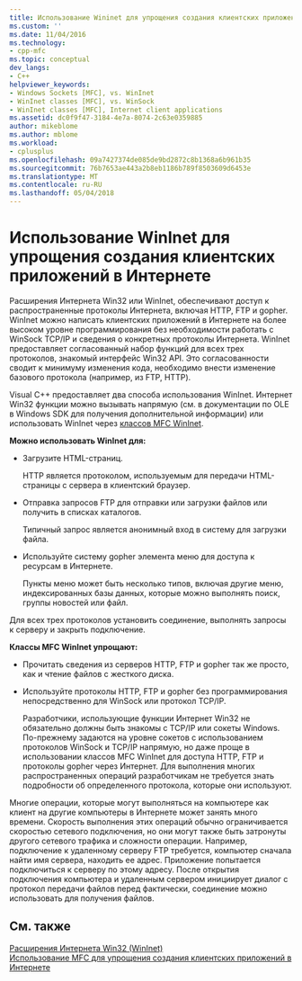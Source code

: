 ```yaml
---
title: Использование Wininet для упрощения создания клиентских приложений в Интернете | Документы Microsoft
ms.custom: ''
ms.date: 11/04/2016
ms.technology:
- cpp-mfc
ms.topic: conceptual
dev_langs:
- C++
helpviewer_keywords:
- Windows Sockets [MFC], vs. WinInet
- WinInet classes [MFC], vs. WinSock
- WinInet classes [MFC], Internet client applications
ms.assetid: dc0f9f47-3184-4e7a-8074-2c63e0359885
author: mikeblome
ms.author: mblome
ms.workload:
- cplusplus
ms.openlocfilehash: 09a7427374de085de9bd2872c8b1368a6b961b35
ms.sourcegitcommit: 76b7653ae443a2b8eb1186b789f8503609d6453e
ms.translationtype: MT
ms.contentlocale: ru-RU
ms.lasthandoff: 05/04/2018
---
```

# <a name="how-wininet-makes-it-easier-to-create-internet-client-applications"></a>Использование WinInet для упрощения создания клиентских приложений в Интернете
Расширения Интернета Win32 или WinInet, обеспечивают доступ к распространенные протоколы Интернета, включая HTTP, FTP и gopher. WinInet можно написать клиентских приложений в Интернете на более высоком уровне программирования без необходимости работать с WinSock TCP/IP и сведения о конкретных протоколы Интернета. WinInet предоставляет согласованный набор функций для всех трех протоколов, знакомый интерфейс Win32 API. Это согласованности сводит к минимуму изменения кода, необходимо внести изменение базового протокола (например, из FTP, HTTP).  
  
 Visual C++ предоставляет два способа использования WinInet. Интернет Win32 функции можно вызывать напрямую (см. в документации по OLE в Windows SDK для получения дополнительной информации) или использовать WinInet через [классов MFC WinInet](../mfc/mfc-classes-for-creating-internet-client-applications.md).  
  
 **Можно использовать WinInet для:**  
  
-   Загрузите HTML-страниц.  
  
     HTTP является протоколом, используемым для передачи HTML-страницы с сервера в клиентский браузер.  
  
-   Отправка запросов FTP для отправки или загрузки файлов или получить в списках каталогов.  
  
     Типичный запрос является анонимный вход в систему для загрузки файла.  
  
-   Используйте систему gopher элемента меню для доступа к ресурсам в Интернете.  
  
     Пункты меню может быть несколько типов, включая другие меню, индексированных базы данных, которые можно выполнять поиск, группы новостей или файл.  
  
 Для всех трех протоколов установить соединение, выполнять запросы к серверу и закрыть подключение.  
  
 **Классы MFC WinInet упрощают:**  
  
-   Прочитать сведения из серверов HTTP, FTP и gopher так же просто, как и чтение файлов с жесткого диска.  
  
-   Используйте протоколы HTTP, FTP и gopher без программирования непосредственно для WinSock или протокол TCP/IP.  
  
     Разработчики, использующие функции Интернет Win32 не обязательно должны быть знакомы с TCP/IP или сокеты Windows. По-прежнему задаются на уровне сокетов с использованием протоколов WinSock и TCP/IP напрямую, но даже проще в использовании классов MFC WinInet для доступа HTTP, FTP и протоколы gopher через Интернет. Для выполнения многих распространенных операций разработчикам не требуется знать подробности об определенного протокола, которые они используют.  
  
 Многие операции, которые могут выполняться на компьютере как клиент на другие компьютеры в Интернете может занять много времени. Скорость выполнения этих операций обычно ограничивается скоростью сетевого подключения, но они могут также быть затронуты другого сетевого трафика и сложности операции. Например, подключение к удаленному серверу FTP требуется, компьютер сначала найти имя сервера, находить ее адрес. Приложение попытается подключиться к серверу по этому адресу. После открытия подключения компьютера и удаленным сервером инициирует диалог с протокол передачи файлов перед фактически, соединение можно использовать для получения файлов.  
  
## <a name="see-also"></a>См. также  
 [Расширения Интернета Win32 (WinInet)](../mfc/win32-internet-extensions-wininet.md)   
 [Использование MFC для упрощения создания клиентских приложений в Интернете](../mfc/how-mfc-makes-it-easier-to-create-internet-client-applications.md)

